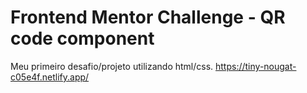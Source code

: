 # Frontend Mentor Challenge - QR code component
Meu primeiro desafio/projeto utilizando html/css. 
https://tiny-nougat-c05e4f.netlify.app/



